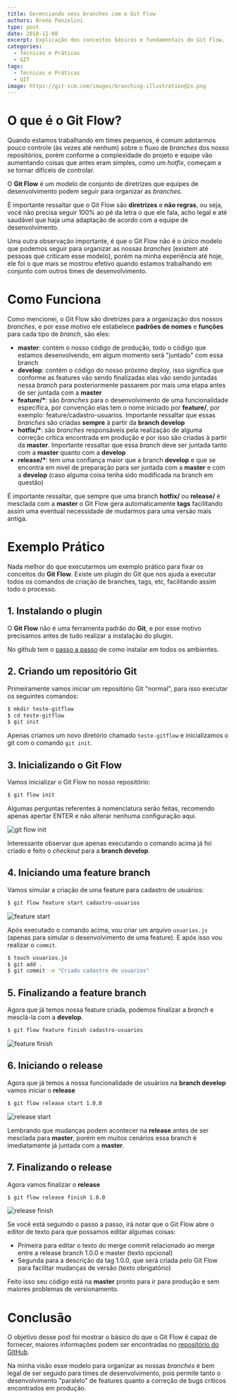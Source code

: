 ```yaml
---
title: Gerenciando seus branches com o Git Flow
authors: Breno Panzolini
type: post
date: 2018-11-08
excerpt: Explicação dos conceitos básicos e fundamentais do Git Flow.
categories:
  - Técnicas e Práticas
  - GIT
tags:
  - Técnicas e Práticas
  - GIT
image: https://git-scm.com/images/branching-illustration@2x.png
---
```


# O que é o Git Flow?

Quando estamos trabalhando em times pequenos, é comum adotarmos pouco controle (às vezes até nenhum) sobre o fluxo de *branches* dos nosso repositórios, porém conforme a complexidade do projeto e equipe vão aumentando coisas que antes eram simples, como um *hotfix*, começam a se tornar difíceis de controlar.

O **Git Flow** é um modelo de conjunto de diretrizes que equipes de desenvolvimento podem seguir para organizar as *branches*.

É importante ressaltar que o Git Flow são **diretrizes** e **não regras**, ou seja, você não precisa seguir 100% ao pé da letra o que ele fala, acho legal e até saudável que haja uma adaptação de acordo com a equipe de desenvolvimento.

Uma outra observação importante, é que o Git Flow não é o único modelo que podemos seguir para organizar as nossas *branches* (existem até pessoas que criticam esse modelo), porém na minha experiência até hoje, ele foi o que mais se mostrou efetivo quando estamos trabalhando em conjunto com outros times de desenvolvimento.

# Como Funciona

Como mencionei, o Git Flow são diretrizes para a organização dos nossos *branches*, e por esse motivo ele estabelece **padrões de nomes** e **funções** para cada tipo de *branch*, são eles:

- **master**: contém o nosso código de produção, todo o código que estamos desenvolvendo, em algum momento será "juntado" com essa branch
- **develop**: contém o código do nosso próximo deploy, isso significa que conforme as features vão sendo finalizadas elas vão sendo juntadas nessa *branch* para posteriormente passarem por mais uma etapa antes de ser juntada com a **master**
- __feature/\*__: são *branches* para o desenvolvimento de uma funcionalidade específica, por convenção elas tem o nome iniciado por **feature/**, por exemplo: feature/cadastro-usuarios. Importante ressaltar que essas *branches* são criadas **sempre** à partir da **branch develop**
- __hotfix/\*__: são *branches* responsáveis pela realização de alguma correção crítica encontrada em produção e por isso são criadas à partir da **master**. Importante ressaltar que essa *branch* deve ser juntada tanto com a **master** quanto com a **develop**
- __release/\*__: tem uma confiança maior que a branch **develop** e que se encontra em nível de preparação para ser juntada com a **master** e com a **develop** (caso alguma coisa tenha sido modificada na branch em questão)

É importante ressaltar, que sempre que uma branch **hotfix/** ou **release/** é mesclada com a **master** o Git Flow gera automaticamente **tags** facilitando assim uma eventual necessidade de mudarmos para uma versão mais antiga.

# Exemplo Prático

Nada melhor do que executarmos um exemplo prático para fixar os conceitos do **Git Flow**. Existe um plugin do Git que nos ajuda a executar todos os comandos de criação de branches, tags, etc, facilitando assim todo o processo.

## 1. Instalando o plugin

O **Git Flow** não é uma ferramenta padrão do **Git**, e por esse motivo precisamos antes de tudo realizar a instalação do plugin.

No github tem o [passo a passo](https://github.com/nvie/gitflow/wiki/Installation) de como instalar em todos os ambientes.

## 2. Criando um repositório Git

Primeiramente vamos iniciar um repositório Git "normal", para isso executar os seguintes comandos:

```sh
$ mkdir teste-gitflow
$ cd teste-gitflow
$ git init
```

Apenas criamos um novo diretório chamado `teste-gitflow` e inicializamos o git com o comando `git init`.

## 3. Inicializando o Git Flow

Vamos inicializar o Git Flow no nosso repositório:

```sh
$ git flow init
```

Algumas perguntas referentes à nomenclatura serão feitas, recomendo apenas apertar ENTER e não alterar nenhuma configuração aqui.

![git flow init](https://i.imgur.com/1UHlify.png)

Interessante observar que apenas executando o comando acima já foi criado e feito o *checkout* para a **branch develop**.

## 4. Iniciando uma feature branch

Vamos simular a criação de uma feature para cadastro de usuários:

```sh
$ git flow feature start cadastro-usuarios
```

![feature start](https://i.imgur.com/ftbi1nA.png)

Após executado o comando acima, vou criar um arquivo `usuarios.js` (apenas para simular o desenvolvimento de uma feature). E após isso vou realizar o `commit`.

```sh
$ touch usuarios.js
$ git add .
$ git commit -m "Criado cadastro de usuarios"
```

## 5. Finalizando a feature branch

Agora que já temos nossa feature criada, podemos finalizar a *branch* e mesclá-la com a **develop**.

```sh
$ git flow feature finish cadastro-usuarios
```

![feature finish](https://i.imgur.com/odkaNpS.png)

## 6. Iniciando o release

Agora que já temos a nossa funcionalidade de usuários na **branch develop** vamos iniciar o **release**

```sh
$ git flow release start 1.0.0
```

![release start](https://i.imgur.com/Dqnx0k1.png)

Lembrando que mudanças podem acontecer na **release** antes de ser mesclada para **master**, porém em muitos cenários essa branch é imediatamente já juntada com a **master**.

## 7. Finalizando o release

Agora vamos finalizar o **release**

```sh
$ git flow release finish 1.0.0
```

![release finish](https://i.imgur.com/yCodYvm.png)

Se você está seguindo o passo a passo, irá notar que o Git Flow abre o editor de texto para que possamos editar algumas coisas:

- Primeira para editar o texto do merge commit relacionado ao merge entre a release branch 1.0.0 e master (texto opcional)
- Segunda para a descrição da tag 1.0.0, que será criada pelo Git Flow para facilitar mudanças de versão (texto obrigatório)

Feito isso seu código está na **master** pronto para ir para produção e sem maiores problemas de versionamento.

# Conclusão

O objetivo desse post foi mostrar o básico do que o Git Flow é capaz de fornecer, maiores informações podem ser encontradas no [repositório do GitHub](https://github.com/nvie/gitflow).

Na minha visão esse modelo para organizar as nossas *branches* é bem legal de ser seguido para times de desenvolvimento, pois permite tanto o desenvolvimento "paralelo" de features quanto a correção de bugs críticos encontrados em produção.

